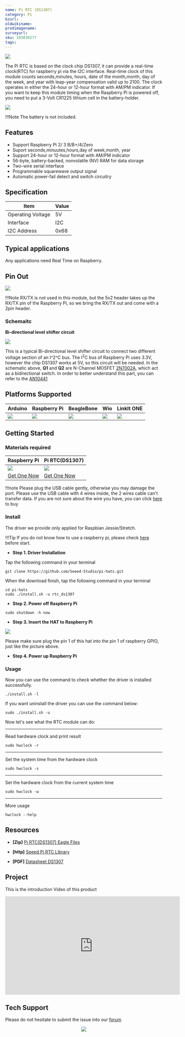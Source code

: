```yaml
---
name: Pi RTC (DS1307)
category: Pi
bzurl: 
oldwikiname: 
prodimagename:
surveyurl: 
sku: 103030277
tags:
---
```


![](https://github.com/SeeedDocument/Pi_RTC-DS1307/raw/master/img/main.jpg)

The Pi RTC is based on the clock chip DS1307, it can provide a real-time clock(RTC) for raspberry pi via the I2C interface. Real-time clock of this module counts seconds,minutes, hours, date of the month,month, day of the week, and year with leap-year compensation valid up to 2100. The clock operates in either the 24-hour or 12-hour format with AM/PM indicator. If you want to keep this module timing when the Raspberry Pi is powered off, you need to put a 3-Volt CR1225 lithium cell in the battery-holder.  

<p style=":center"><a href="https://www.seeedstudio.com/Grove-Step-Counter-(BMA456)-p-3189.html" target="_blank"><img src="https://github.com/SeeedDocument/wiki_english/raw/master/docs/images/300px-Get_One_Now_Banner-ragular.png" /></a></p>


!!!Note
        The battery is not included.


## Features

- Support Raspberry Pi 2/ 3 B/B+/4/Zero
- Suport seconds,minuutes,hours,day of week,month, year
- Support 24-hour or 12-hour format with AM/PM indicator
- 56-byte, battery-backed, nonvolatile (NV) RAM for data storage
- Two-wire serial interface
- Programmable squarewave output signal
- Automatic power-fail detect and switch circuitry


## Specification

|Item|Value|
|---|---|
|Operating Voltage|5V|
|Interface|I2C|
|I2C Address|0x68|


## Typical applications

Any applications need Real Time on Raspberry.


## Pin Out

![](https://github.com/SeeedDocument/Pi_RTC-DS1307/raw/master/img/pin_out.jpg)


!!!Note
        RX/TX is not used in this module, but the 5x2 header takes up the RX/TX pin of the Raspberry Pi, so we bring the RX/TX out and come with a 2pin header.


### Schemaitc

**Bi-directional level shifter circuit**

![](https://github.com/SeeedDocument/Pi_RTC-DS1307/raw/master/img/schematic.jpg)


This is a typical Bi-directional level shifter circuit to connect two different voltage section of an I^2^C bus. The I<sup>2</sup>C bus of Raspberry Pi uses 3.3V, however the chip DS1307 works at 5V, so this circuit will be needed. In the schematic above, **Q1** and **Q2** are N-Channel MOSFET [2N7002A](https://github.com/SeeedDocument/Grove-I2C_High_Accuracy_Temperature_Sensor-MCP9808/raw/master/res/2N7002A_datasheet.pdf), which act as a bidirectional switch. In order to better understand this part, you can refer to the [AN10441](https://github.com/SeeedDocument/Grove-I2C_High_Accuracy_Temperature_Sensor-MCP9808/raw/master/res/AN10441.pdf)



## Platforms Supported

| Arduino                                                                                             | Raspberry Pi                                                                                             | BeagleBone                                                                                      | Wio                                                                                               | LinkIt ONE                                                                                         |
|-----------------------------------------------------------------------------------------------------|----------------------------------------------------------------------------------------------------------|-------------------------------------------------------------------------------------------------|---------------------------------------------------------------------------------------------------|----------------------------------------------------------------------------------------------------|
| ![](https://raw.githubusercontent.com/SeeedDocument/wiki_english/master/docs/images/arduino_logo_n.jpg) | ![](https://raw.githubusercontent.com/SeeedDocument/wiki_english/master/docs/images/raspberry_pi_logo.jpg) | ![](https://raw.githubusercontent.com/SeeedDocument/wiki_english/master/docs/images/bbg_logo_n.jpg) | ![](https://raw.githubusercontent.com/SeeedDocument/wiki_english/master/docs/images/wio_logo_n.jpg) | ![](https://raw.githubusercontent.com/SeeedDocument/wiki_english/master/docs/images/linkit_logo_n.jpg) |


## Getting Started


### Materials required

|Raspberry Pi|Pi RTC(DS1307)|
|---|---|
|![](https://github.com/SeeedDocument/wiki_english/raw/master/docs/images/rasp.jpg)|![](https://github.com/SeeedDocument/Pi_RTC-DS1307/raw/master/img/thumbnail.jpg)|
|<a href="https://www.seeedstudio.com/Raspberry-Pi-3-Model-B-p-2625.html" target="_blank">Get One Now</a>|<a href="http://www.seeedstudio.com/Seeeduino-V4.2-p-2517.html" target="_blank">Get One Now</a>|


!!!note
    Please plug the USB cable gently, otherwise you may damage the port. Please use the USB cable with 4 wires inside, the 2 wires cable can't transfer data. If you are not sure about the wire you have, you can click [here](https://www.seeedstudio.com/Micro-USB-Cable-48cm-p-1475.html) to buy


### Install

The driver we provide only applied for Raspbian Jessie/Stretch.

!!!Tip
        If you do not know how to use a raspberry pi, please check [here](https://www.raspberrypi.org/documentation/) before start.


- **Step 1. Driver Installation** 

Tap the following command in your terminal

```
git clone https://github.com/Seeed-Studio/pi-hats.git
```

When the download finish, tap the following command in your terminal

```
cd pi-hats
sudo ./install.sh -u rtc_ds1307
```

- **Step 2. Power off Raspberry Pi**

```
sudo shutdown -h now
```

- **Step 3. Insert the HAT to Raspberry Pi**

![](https://github.com/SeeedDocument/Pi_RTC-DS1307/raw/master/img/connect.jpg)


Please make sure plug the pin 1 of this hat into the pin 1 of raspberry GPIO, just like the picture above.


- **Step 4. Power up Raspberry Pi**


### Usage

Now you can use the command to check whether the driver is installed successfully.

```
./install.sh -l
```

If you want uninstall the driver you can use the command below:

```
sudo ./install.sh -u
```

Now let's see what the RTC module can do:

___
Read hardware clock and print result

```
sudo hwclock -r
```
___

Set the system time from the hardware clock

```
sudo hwclock -s
```
___

Set the hardware clock from the current system time

```
sudo hwclock -w
```
___

More usage
```
hwclock --help
```


## Resources

- **[Zip]** [Pi RTC(DS1307) Eagle Files](https://github.com/SeeedDocument/Grove-Step_Counter-BMA456/raw/master/res/Grove%20-%20Step%20Counter(BMA456).zip)

- **[http]** [Seeed Pi RTC Library](https://github.com/Seeed-Studio/pi-hats)

- **[PDF]** [Datasheet DS1307](https://github.com/SeeedDocument/Grove-Step_Counter-BMA456/raw/master/res/BMA456.pdf)


## Project

This is the introduction Video of this product

<iframe width="560" height="315" src="https://www.youtube.com/embed/SKJ9iXhx0mc?rel=0" frameborder="0" allow="autoplay; encrypted-media" allowfullscreen></iframe>


## Tech Support

Please do not hesitate to submit the issue into our [forum](https://forum.seeedstudio.com/)<br /><p style="text-align:center"><a href="https://www.seeedstudio.com/act-4.html?utm_source=wiki&utm_medium=wikibanner&utm_campaign=newproducts" target="_blank"><img src="https://github.com/SeeedDocument/Wiki_Banner/raw/master/new_product.jpg" /></a></p>